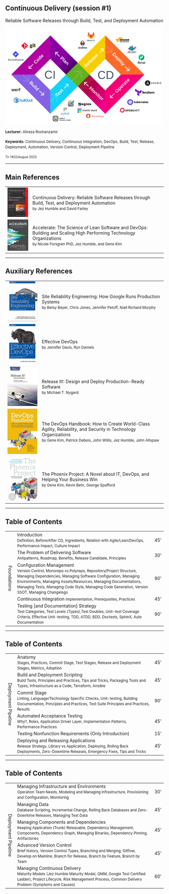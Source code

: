 ## Continuous Delivery (session #1)
Reliable Software Releases through Build, Test, and Deployment Automation

<img src="assets/devops-loop.png" style="max-width: 500px"/>

<small><strong>Lecturer:</strong>  Alireza Roshanzamir</small>

<small><strong>Keywords:</strong>  Continuous Delivery, Continuous Integration, DevOps, Build, Test, Release, Deployment, Automation, Version Control, Deployment Pipeline</small>

<small><small>Tir 1402/August 2023</small></small>

---
## Main References
<table class="books">
    <tr>
        <td><img src="assets/cd-book-cover.png"/></td>
        <td>
        Continuous Delivery: Reliable Software Releases through Build, Test, and Deployment Automation
        <br/>
        <small>by Jez Humble and David Farley</small>
        </td>
    </tr>
    <tr>
        <td><img src="assets/accelerate-book-cover.png"/></td>
        <td>
            Accelerate: The Science of Lean Software and DevOps: Building and Scaling High Performing Technology Organizations
            <br/>
            <small>by Nicole Forsgren PhD, Jez Humble, and Gene Kim</small>
        </td>
    </tr>
</table>

---
## Auxiliary References
<table class="books">
    <tr>
        <td><img src="assets/site-reliability-engineering-book-cover.png"/></td>
        <td>
            Site Reliability Engineering: How Google Runs Production Systems
            <br/>
            <small>by Betsy Beyer, Chris Jones, Jennifer Petoff, Niall Richard Murphy</small>
        </td>
    </tr>
    <tr>
        <td><img src="assets/effective-devops-book-cover.png"/></td>
        <td>
            Effective DevOps
            <br/>
            <small>by Jennifer Davis, Ryn Daniels</small>
        </td>
    </tr>
    <tr>
        <td><img src="assets/releaseit-book-cover.png"/></td>
        <td>
            Release It!: Design and Deploy Production-Ready Software
            <br/>
            <small>by Michael T. Nygard</small>
        </td>
    </tr>
    <tr>
        <td><img src="assets/devops-handbook-book-cover.png"/></td>
        <td>
            The DevOps Handbook: How to Create World-Class Agility, Reliability, and Security in Technology Organizations
            <br/>
            <small>by Gene Kim, Patrick Debois, John Willis, Jez Humble, John Allspaw</small>
        </td>
    </tr>
    <tr>
        <td><img src="assets/the-phoenix-project-book-cover.png"/></td>
        <td>
            The Phoenix Project: A Novel about IT, DevOps, and Helping Your Business Win 
            <br/>
            <small>by Gene Kim, Kevin Behr, George Spafford</small>
        </td>
    </tr>
</table>

---
## Table of Contents
<table>
    <tr>
        <td rowspan="5" style="writing-mode: vertical-lr; text-align: center">Foundations</td>
        <td>
            Introduction
            <br/>
            <small>
                Definition, Before/After CD, Ingredients, Relation with Agile/Lean/DevOps, Performance Impact, Culture Impact
            </small>
        </td>
        <td>45'</td>
    </tr>
    <tr>
        <td>
            The Problem of Delivering Software
            <br/>
            <small>
                Antipatterns, Roadmap, Benefits, Release Candidate, Principles
            </small>
        </td>
        <td>30'</td>
    </tr>
    <tr>
        <td>
            Configuration Management
            <br/>
            <small>
                Version Control, Monorepo vs Polyrepo, Repository/Project Structure, Managing Dependencies, Managing Software Configuration, Managing Environments, Managing Assets/Resources, Managing Documentations, Managing Tests, Managing Code Style, Managing Code Generation, Version SSOT, Managing Changelogs
            </small>
        </td>
        <td>90'</td>
    </tr>
    <tr>
        <td>
            Continuous Integration
            <small>
                Implementation, Prerequisites, Practices
            </small>
        </td>
        <td>45'</td>
    </tr>
    <tr>
        <td>
            Testing [and Documentation] Strategy
            <br/>
            <small>
                Test Categories, Test Levels (Types),Test Doubles, Unit-test Coverage Criteria, Effective Unit-testing, TDD, ATDD, BDD, Doctests, SphinX, Auto Documentation
            </small>
        </td>
        <td>90'</td>
    </tr>
</table>

---
## Table of Contents
<table>
    <tr>
        <td rowspan="6" style="writing-mode: vertical-lr; text-align: center">Deployment Pipeline</td>
        <td>
            Anatomy
            <br/>
            <small>
                Stages, Practices, Commit Stage, Test Stages, Release and Deployment Stages, Metrics, Adoption
            </small>
        </td>
        <td>45'</td>
    </tr>
    <tr>
        <td>
            Build and Deployment Scripting
            <br/>
            <small>
                Build Tools, Principles and Practices, Tips and Tricks, Packaging Tools and Types, Infrastructure as a Code, Terraform, Ansible
            </small>
        </td>
        <td>45'</td>
    </tr>
    <tr>
        <td>
            Commit Stage
            <br/>
            <small>
                Linting, Language/Technology Specific Checks, Unit-testing, Building Documentation, Principles and Practices, Test Suite Principles and Practices, Results
            </small>
        </td>
        <td>90'</td>
    </tr>
    <tr>
        <td>
            Automated Acceptance Testing
            <br/>
            <small>
                Why?, Roles, Application Driver Layer, Implementation Patterns, Performance Practices
            </small>
        </td>
        <td>45'</td>
    </tr>
    <tr>
        <td>
            Testing Nonfunction Requirements (Only Introduction)
        </td>
        <td>15'</td>
    </tr>
    <tr>
        <td>
            Deploying and Releasing Applications
            <br/>
            <small>
                Release Strategy, Library vs Application, Deploying, Rolling Back Deployments, Zero-Downtime Releases, Emergency Fixes, Tips and Tricks
            </small>
        </td>
        <td>45'</td>
    </tr>
</table>

---
## Table of Contents
<table>
    <tr>
        <td rowspan="6" style="writing-mode: vertical-lr; text-align: center">Deployment Pipeline</td>
        <td>
            Managing Infrastructure and Environments
            <br/>
            <small>
                Operation Team Needs, Modeling and Managing Infrastructure, Provisioning and Configuration, Monitoring
            </small>
        </td>
        <td>30'</td>
    </tr>
    <tr>
        <td>
            Managing Data
            <br/>
            <small>
                Database Scripting, Incremental Change, Rolling Back Databases and Zero-Downtime Releases, Managing Test Data
            </small>
        </td>
        <td>45'</td>
    </tr>
    <tr>
        <td>
            Managing Components and Dependencies
            <br/>
            <small>
                Keeping Application (Trunk) Releasable, Dependency Management, Components, Dependency Graph, Managing Binaries, Dependency Pinning, Artifactories
            </small>
        </td>
        <td>45'</td>
    </tr>
    <tr>
        <td>
            Advanced Version Control
            <br/>
            <small>
                Brief history, Version Control Types, Branching and Merging, Gitflow, Develop on Mainline, Branch for Release, Branch by Feature, Branch by Team
            </small>
        </td>
        <td>45'</td>
    </tr>
    <tr>
        <td>
            Managing Continuous Delivery
            <br/>
            <small>
                Maturity Models (Jez Humble Maturity Model, QMM, Google Test Certified Ladder), Project Lifecycle, Risk Management Process, Common Delivery Problem (Symptoms and Causes)
            </small>
        </td>
        <td>60'</td>
    </tr>
</table>